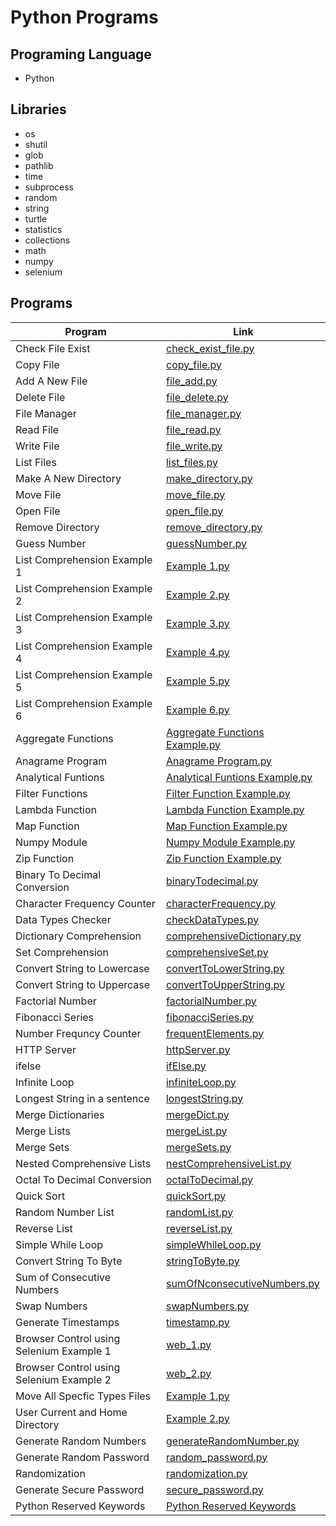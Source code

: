 
# Python Programs



## Programing Language
- Python
## Libraries

-  os
-  shutil
- glob
- pathlib
- time
- subprocess
- random
- string
- turtle
- statistics
- collections
- math
- numpy
- selenium


## Programs
| Program  | Link |
| ------------- | ------------- |
| Check File Exist  | [check_exist_file.py](https://github.com/SulemanMughal/Python-Practice-Programmes/blob/main/File%20Manager/check_exist_file.py)  |
| Copy File | [copy_file.py](https://github.com/SulemanMughal/Python-Practice-Programmes/blob/main/File%20Manager/copy_file.py)  |
| Add A New File | [file_add.py](https://github.com/SulemanMughal/Python-Practice-Programmes/blob/main/File%20Manager/file_add.py)  |
| Delete File | [file_delete.py](https://github.com/SulemanMughal/Python-Practice-Programmes/blob/main/File%20Manager/file_delete.py)  |
| File Manager | [file_manager.py](https://github.com/SulemanMughal/Python-Practice-Programmes/blob/main/File%20Manager/file_manager.py)  |
| Read File | [file_read.py](https://github.com/SulemanMughal/Python-Practice-Programmes/blob/main/File%20Manager/file_read.py)  |
| Write File | [file_write.py](https://github.com/SulemanMughal/Python-Practice-Programmes/blob/main/File%20Manager/file_write.py)  |
| List Files | [list_files.py](https://github.com/SulemanMughal/Python-Practice-Programmes/blob/main/File%20Manager/list_files.py)  |
| Make A New Directory | [make_directory.py](https://github.com/SulemanMughal/Python-Practice-Programmes/blob/main/File%20Manager/make_directory.py)  |
| Move File | [move_file.py](https://github.com/SulemanMughal/Python-Practice-Programmes/blob/main/File%20Manager/move_file.py)  |
| Open File | [open_file.py](https://github.com/SulemanMughal/Python-Practice-Programmes/blob/main/File%20Manager/open_file.py)  |
| Remove Directory | [remove_directory.py](https://github.com/SulemanMughal/Python-Practice-Programmes/blob/main/File%20Manager/remove_directory.py)  |
| Guess Number | [guessNumber.py](https://github.com/SulemanMughal/Python-Practice-Programmes/blob/main/Guess%20Number/guessNumber.py)  |
| List Comprehension Example 1  | [Example 1.py](https://github.com/SulemanMughal/Python-Practice-Programmes/blob/main/List%20Comprehensions/Example%201.py)  |
| List Comprehension Example 2  | [Example 2.py](https://github.com/SulemanMughal/Python-Practice-Programmes/blob/main/List%20Comprehensions/Example%202.py)  |
| List Comprehension Example 3  | [Example 3.py](https://github.com/SulemanMughal/Python-Practice-Programmes/blob/main/List%20Comprehensions/Example%203.py)  |
| List Comprehension Example 4  | [Example 4.py](https://github.com/SulemanMughal/Python-Practice-Programmes/blob/main/List%20Comprehensions/Example%204.py)  |
| List Comprehension Example 5  | [Example 5.py](https://github.com/SulemanMughal/Python-Practice-Programmes/blob/main/List%20Comprehensions/Example%205.py)  |
| List Comprehension Example 6  | [Example 6.py](https://github.com/SulemanMughal/Python-Practice-Programmes/blob/main/List%20Comprehensions/Example%206.py)  |
| Aggregate Functions  | [Aggregate Functions Example.py](https://github.com/SulemanMughal/Python-Practice-Programmes/blob/main/One%20Liner%20Code/Aggregate%20Functions%20Example.py)  |
| Anagrame Program  | [Anagrame Program.py](https://github.com/SulemanMughal/Python-Practice-Programmes/blob/main/One%20Liner%20Code/Anagram.py)  |
| Analytical Funtions  | [Analytical Funtions Example.py](https://github.com/SulemanMughal/Python-Practice-Programmes/blob/main/One%20Liner%20Code/Analytical%20Funtions%20Example.py)  |
| Filter Functions  | [Filter Function Example.py](https://github.com/SulemanMughal/Python-Practice-Programmes/blob/main/One%20Liner%20Code/Filter%20Function%20Example.py)  |
| Lambda Function  | [Lambda Function Example.py](https://github.com/SulemanMughal/Python-Practice-Programmes/blob/main/One%20Liner%20Code/Lambda%20Function%20Example.py)  |
| Map Function  | [Map Function Example.py](https://github.com/SulemanMughal/Python-Practice-Programmes/blob/main/One%20Liner%20Code/Map%20Function%20Example.py)  |
| Numpy Module  | [Numpy Module Example.py](https://github.com/SulemanMughal/Python-Practice-Programmes/blob/main/One%20Liner%20Code/Numpy%20Module%20Example.py)  |
| Zip Function  | [Zip Function Example.py](https://github.com/SulemanMughal/Python-Practice-Programmes/blob/main/One%20Liner%20Code/Zip_Function_Example.py)  |
| Binary To Decimal Conversion  | [binaryTodecimal.py](https://github.com/SulemanMughal/Python-Practice-Programmes/blob/main/One%20Liner%20Code/binaryTodecimal.py)  |
| Character Frequency Counter  | [characterFrequency.py](https://github.com/SulemanMughal/Python-Practice-Programmes/blob/main/One%20Liner%20Code/characterFrequency.py)  |
| Data Types Checker  | [checkDataTypes.py](https://github.com/SulemanMughal/Python-Practice-Programmes/blob/main/One%20Liner%20Code/checkDataTypes.py)  |
| Dictionary Comprehension  | [comprehensiveDictionary.py](https://github.com/SulemanMughal/Python-Practice-Programmes/blob/main/One%20Liner%20Code/comprehensiveDictionary.py)  |
| Set Comprehension  | [comprehensiveSet.py](https://github.com/SulemanMughal/Python-Practice-Programmes/blob/main/One%20Liner%20Code/comprehensiveSet.py)  |
| Convert String to Lowercase | [convertToLowerString.py](https://github.com/SulemanMughal/Python-Practice-Programmes/blob/main/One%20Liner%20Code/convertToLowerString.py)  |
| Convert String to Uppercase | [convertToUpperString.py](https://github.com/SulemanMughal/Python-Practice-Programmes/blob/main/One%20Liner%20Code/convertToUpperString.py)  |
| Factorial Number | [factorialNumber.py](https://github.com/SulemanMughal/Python-Practice-Programmes/blob/main/One%20Liner%20Code/factorialNumber.py)  |
| Fibonacci Series | [fibonacciSeries.py](https://github.com/SulemanMughal/Python-Practice-Programmes/blob/main/One%20Liner%20Code/fibonacciSeries.py)  |
| Number Frequncy Counter | [frequentElements.py](https://github.com/SulemanMughal/Python-Practice-Programmes/blob/main/One%20Liner%20Code/frequentElements.py)  |
| HTTP Server | [httpServer.py](https://github.com/SulemanMughal/Python-Practice-Programmes/blob/main/One%20Liner%20Code/httpServer.py)  |
| ifelse | [ifElse.py](https://github.com/SulemanMughal/Python-Practice-Programmes/blob/main/One%20Liner%20Code/ifElse.py)  |
| Infinite Loop | [infiniteLoop.py](https://github.com/SulemanMughal/Python-Practice-Programmes/blob/main/One%20Liner%20Code/infiniteLoop.py)  |
| Longest String in a sentence | [longestString.py](https://github.com/SulemanMughal/Python-Practice-Programmes/blob/main/One%20Liner%20Code/longestString.py)  |
| Merge Dictionaries | [mergeDict.py](https://github.com/SulemanMughal/Python-Practice-Programmes/blob/main/One%20Liner%20Code/mergeDict.py)  |
| Merge Lists | [mergeList.py](https://github.com/SulemanMughal/Python-Practice-Programmes/blob/main/One%20Liner%20Code/mergeList.py)  |
| Merge Sets | [mergeSets.py](https://github.com/SulemanMughal/Python-Practice-Programmes/blob/main/One%20Liner%20Code/mergeSets.py)  |
| Nested Comprehensive Lists | [nestComprehensiveList.py](https://github.com/SulemanMughal/Python-Practice-Programmes/blob/main/One%20Liner%20Code/nestComprehensiveList.py)  |
| Octal To Decimal Conversion | [octalToDecimal.py](https://github.com/SulemanMughal/Python-Practice-Programmes/blob/main/One%20Liner%20Code/octalToDecimal.py)  |
| Quick Sort | [quickSort.py](https://github.com/SulemanMughal/Python-Practice-Programmes/blob/main/One%20Liner%20Code/quickSort.py)  |
| Random Number List | [randomList.py](https://github.com/SulemanMughal/Python-Practice-Programmes/blob/main/One%20Liner%20Code/randomList.py)  |
| Reverse List | [reverseList.py](https://github.com/SulemanMughal/Python-Practice-Programmes/blob/main/One%20Liner%20Code/reverseList.py)  |
| Simple While Loop | [simpleWhileLoop.py](https://github.com/SulemanMughal/Python-Practice-Programmes/blob/main/One%20Liner%20Code/simpleWhileLoop.py)  |
| Convert String To Byte | [stringToByte.py](https://github.com/SulemanMughal/Python-Practice-Programmes/blob/main/One%20Liner%20Code/stringToByte.py)  |
| Sum of Consecutive Numbers | [sumOfNconsecutiveNumbers.py](https://github.com/SulemanMughal/Python-Practice-Programmes/blob/main/One%20Liner%20Code/sumOfNconsecutiveNumbers.py)  |
| Swap Numbers | [swapNumbers.py](https://github.com/SulemanMughal/Python-Practice-Programmes/blob/main/One%20Liner%20Code/swapNumbers.py)  |
| Generate Timestamps | [timestamp.py](https://github.com/SulemanMughal/Python-Practice-Programmes/blob/main/One%20Liner%20Code/timestamp.py)  |
| Browser Control using Selenium Example 1 | [web_1.py](https://github.com/SulemanMughal/Python-Practice-Programmes/blob/main/One%20Liner%20Code/web_1.py)  |
| Browser Control using Selenium Example 2 | [web_2.py](https://github.com/SulemanMughal/Python-Practice-Programmes/blob/main/One%20Liner%20Code/web_2.py)  |
| Move All Specfic Types Files | [Example 1.py](https://github.com/SulemanMughal/Python-Practice-Programmes/blob/main/Pathlib/Example%201.py)  |
| User Current and Home Directory | [Example 2.py](https://github.com/SulemanMughal/Python-Practice-Programmes/blob/main/Pathlib/Example%202.py)  |
| Generate Random Numbers | [generateRandomNumber.py](https://github.com/SulemanMughal/Python-Practice-Programmes/blob/main/Randomization/generateRandomNumber.py)  |
| Generate Random Password | [random_password.py](https://github.com/SulemanMughal/Python-Practice-Programmes/blob/main/Randomization/random_password.py)  |
| Randomization | [randomization.py](https://github.com/SulemanMughal/Python-Practice-Programmes/blob/main/Randomization/randomization.py)  |
| Generate Secure Password | [secure_password.py](https://github.com/SulemanMughal/Python-Practice-Programmes/blob/main/Randomization/secure_password.py)  |
| Python Reserved Keywords | [Python Reserved Keywords](https://github.com/SulemanMughal/Python-Practice-Programmes/blob/main/Reserved%20Keywords/python%20reserved%20keywords.md)  |